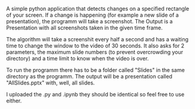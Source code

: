 A simple python application that detects changes on a specified rectangle of your screen. 
If a change is happening (for example a new slide of a presentation), the programm will take a screenshot. 
The Output is a Presentation with all screenshots taken in the given time frame.

The algorithm will take a screenshit every half a second and has a waiting time to change the window to the video of 30 seconds.
It also asks for 2 parameters, the maximum slide numbers (to prevent overcrowding your directory) and a time limit to know when the video is over.

To run the programm there has to be a folder called "Slides" in the same directory as the programm. 
The output will be a presentation called "AllSlides.pptx" with, well, all slides.

I uploaded the .py and .ipynb they should be identical so feel free to use either.
